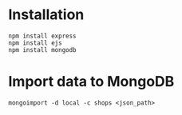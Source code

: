 # Installation
```
npm install express
npm install ejs
npm install mongodb
```
# Import data to MongoDB
```
mongoimport -d local -c shops <json_path>
```
